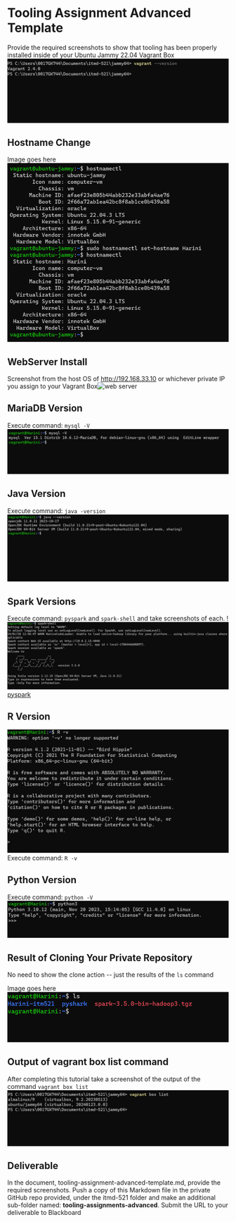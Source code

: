 # Tooling Assignment Advanced Template

Provide the required screenshots to show that tooling has been properly installed inside of your Ubuntu Jammy 22.04 Vagrant Box![vagrant version](<vagrant 1 -h.png>)

## Hostname Change

Image goes here![hostname](<host name -h.png>)

## WebServer Install

Screenshot from the host OS of http://192.168.33.10  or whichever private IP you assign to your Vagrant Box![web server](<web -h.png>)

## MariaDB Version

Execute command: `mysql -V`![Mysql sc](<mysql -h.png>)

## Java Version

Execute command: `java -version`![java sc](<java -h.png>)

## Spark Versions

Execute command: `pyspark` and `spark-shell` and take screenshots of each.
!![spark-shell](<spark-shell -h.png>)[pyspark](<pyspark -h.png>)

## R Version
![R sc](<r -h.png>)
Execute command: `R -v`

## Python Version

Execute command: `python -V`![python sc](<python -h.png>)

## Result of Cloning Your Private Repository

No need to show the clone action -- just the results of the `ls` command

Image goes here![git clone ls](<ls -h.png>)

## Output of vagrant box list command

After completing this tutorial take a screenshot of the output of the command ```vagrant box list```![box list sc](<vagrant -h.png>)

## Deliverable

In the document, tooling-assignment-advanced-template.md, provide the required screenshots. Push a copy of this Markdown file in the private GitHub repo provided, under the itmd-521 folder and make an additional sub-folder named: **tooling-assignments-advanced**.  Submit the URL to your deliverable to Blackboard

